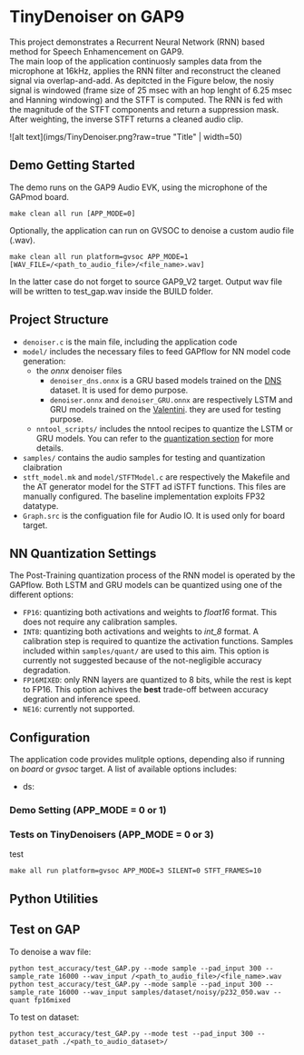 # TinyDenoiser on GAP9

This project demonstrates a Recurrent Neural Network (RNN) based method for Speech Enhamencement on GAP9.  
The main loop of the application continuosly samples data from the microphone at 16kHz, applies the RNN filter and reconstruct the cleaned signal via overlap-and-add.
As depitcted in the Figure below, the nosiy signal is windowed (frame size of 25 msec with an hop lenght of 6.25 msec and Hanning windowing) and the STFT is computed. 
The RNN is fed with the magnitude of the STFT components and return a suppression mask. After weighting, the inverse STFT returns a cleaned audio clip.

![alt text](imgs/TinyDenoiser.png?raw=true "Title" | width=50)

## Demo Getting Started
The demo runs on the GAP9 Audio EVK, using the microphone of the GAPmod board.
```
make clean all run [APP_MODE=0]
```
Optionally, the application can run on GVSOC to denoise a custom audio file (.wav).
```
make clean all run platform=gvsoc APP_MODE=1 [WAV_FILE=/<path_to_audio_file>/<file_name>.wav]
```
In the latter case do not forget to source GAP9_V2 target. Output wav file will be written to 
test_gap.wav inside the BUILD folder.

## Project Structure
* `denoiser.c` is the main file, including the application code
* `model/` includes the necessary files to feed GAPflow for NN model code generation: 
    * the _onnx_ denoiser files
        * `denoiser_dns.onnx` is a GRU based models trained on the [DNS][dns] dataset. It is used for demo purpose.
        * `denoiser.onnx` and `denoiser_GRU.onnx` are respectively LSTM and GRU models trained on the [Valentini][valentini]. they are used for testing purpose.
    * `nntool_scripts/` includes the nntool recipes to quantize the LSTM or GRU models. You can refer to the [quantization section](#quantization-details) for more details. 
* `samples/` contains the audio samples for testing and quantization claibration
* `stft_model.mk` and `model/STFTModel.c` are respectively the Makefile and the AT generator model for the STFT ad iSTFT functions. This files are manually configured. The baseline implementation exploits FP32 datatype.
*  `Graph.src` is the configuation file for Audio IO. It is used only for board target.

## NN Quantization Settings
The Post-Training quantization process of the RNN model is operated by the GAPflow.
Both LSTM and GRU models can be quantized using one of the different options:
* `FP16`: quantizing both activations and weights to _float16_ format. This does not require any calibration samples.
* `INT8`: quantizing both activations and weights to _int_8_ format. A calibration step is required to quantize the activation functions. Samples included within `samples/quant/` are used to this aim. This option is currently not suggested because of the not-negligible accuracy degradation.
* `FP16MIXED`: only RNN layers are quantized to 8 bits, while the rest is kept to FP16. This option achives the **best** trade-off between accuracy degration and inference speed.
* `NE16`: currently not supported. 


## Configuration
The application code provides mulitple options, depending also if running on _board_ or _gvsoc_ target.
A list of available options includes:
* ds: 


### Demo Setting (APP_MODE = 0 or 1)


### Tests on TinyDenoisers (APP_MODE = 0 or 3)
test
```
make all run platform=gvsoc APP_MODE=3 SILENT=0 STFT_FRAMES=10
```


## Python Utilities


## Test on GAP
To denoise a wav file:
```
python test_accuracy/test_GAP.py --mode sample --pad_input 300 --sample_rate 16000 --wav_input /<path_to_audio_file>/<file_name>.wav
python test_accuracy/test_GAP.py --mode sample --pad_input 300 --sample_rate 16000 --wav_input samples/dataset/noisy/p232_050.wav --quant fp16mixed
```

To test on dataset: 
```
python test_accuracy/test_GAP.py --mode test --pad_input 300 --dataset_path ./<path_to_audio_dataset>/
```

[dns]: https://www.microsoft.com/en-us/research/academic-program/deep-noise-suppression-challenge-interspeech-2020/
[valentini]: https://datashare.ed.ac.uk/handle/10283/2791

